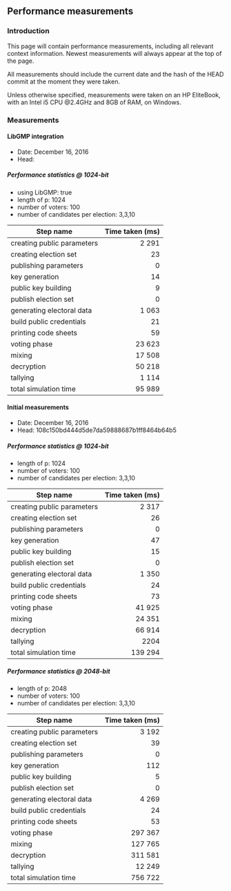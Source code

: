 ## Performance measurements

### Introduction

This page will contain performance measurements, including all relevant context
information.
Newest measurements will always appear at the top of the page.

All measurements should include the current date and the hash of the HEAD commit
at the moment they were taken.

Unless otherwise specified, measurements were taken on an HP EliteBook, with an
 Intel i5 CPU @2.4GHz and 8GB of RAM, on Windows.

### Measurements

#### LibGMP integration

- Date: December 16, 2016
- Head: 

##### Performance statistics @ 1024-bit

- using LibGMP: true
- length of p: 1024
- number of voters: 100
- number of candidates per election: 3,3,10

|                      Step name | Time taken (ms) |
| ------------------------------ | --------------: |
|     creating public parameters |           2 291 |
|          creating election set |              23 |
|          publishing parameters |               0 |
|                 key generation |              14 |
|            public key building |               9 |
|           publish election set |               0 |
|      generating electoral data |           1 063 |
|       build public credentials |              21 |
|           printing code sheets |              59 |
|                   voting phase |          23 623 |
|                         mixing |          17 508 |
|                     decryption |          50 218 |
|                       tallying |           1 114 |
|          total simulation time |          95 989 |

#### Initial measurements

- Date: December 16, 2016
- Head: 108c150bd444d5de7da59888687b1ff8464b64b5

##### Performance statistics @ 1024-bit

- length of p: 1024
- number of voters: 100
- number of candidates per election: 3,3,10

|                      Step name | Time taken (ms) |
| ------------------------------ | --------------: |
|     creating public parameters |           2 317 |
|          creating election set |              26 |
|          publishing parameters |               0 |
|                 key generation |              47 |
|            public key building |              15 |
|           publish election set |               0 |
|      generating electoral data |           1 350 |
|       build public credentials |              24 |
|           printing code sheets |              73 |
|                   voting phase |          41 925 |
|                         mixing |          24 351 |
|                     decryption |          66 914 |
|                       tallying |            2204 |
|          total simulation time |         139 294 |

##### Performance statistics @ 2048-bit


- length of p: 2048
- number of voters: 100
- number of candidates per election: 3,3,10

|                      Step name | Time taken (ms) |
| ------------------------------ | --------------: |
|     creating public parameters |           3 192 |
|          creating election set |              39 |
|          publishing parameters |               0 |
|                 key generation |             112 |
|            public key building |               5 |
|           publish election set |               0 |
|      generating electoral data |           4 269 |
|       build public credentials |              24 |
|           printing code sheets |              53 |
|                   voting phase |         297 367 |
|                         mixing |         127 765 |
|                     decryption |         311 581 |
|                       tallying |          12 249 |
|          total simulation time |         756 722 |
